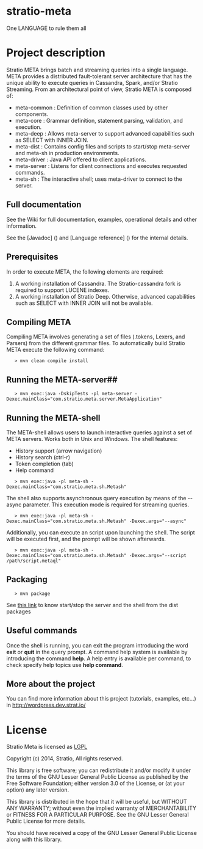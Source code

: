 # stratio-meta #

One LANGUAGE to rule them all

# Project description #

Stratio META brings batch and streaming queries into a single language. META provides a distributed fault-tolerant server architecture that has the unique ability to execute queries in Cassandra, Spark, and/or Stratio Streaming. From an architectural point of view, Stratio META is composed of:

   * meta-common : Definition of common classes used by other components.
   * meta-core : Grammar definition, statement parsing, validation, and execution.
   * meta-deep : Allows meta-server to support advanced capabilities such as SELECT with INNER JOIN.
   * meta-dist : Contains config files and scripts to start/stop meta-server and meta-sh in production environments.
   * meta-driver : Java API offered to client applications.
   * meta-server : Listens for client connections and executes requested commands.
   * meta-sh : The interactive shell; uses meta-driver to connect to the server.

## Full documentation ##

See the Wiki for full documentation, examples, operational details and other information.

See the [Javadoc] () and [Language reference] () for the internal details.

## Prerequisites ##

In order to execute META, the following elements are required:

1. A working installation of Cassandra. The Stratio-cassandra fork is required to support LUCENE indexes.
2. A working installation of Stratio Deep. Otherwise, advanced capabilities such as SELECT with INNER JOIN will not be available.

## Compiling META ##

Compiling META involves generating a set of files (.tokens, Lexers, and Parsers) from the different grammar files. To automatically build Stratio META execute the following command:

```
   > mvn clean compile install
```

## Running the META-server##

```
   > mvn exec:java -DskipTests -pl meta-server -Dexec.mainClass="com.stratio.meta.server.MetaApplication"
```

## Running the META-shell ##

The META-shell allows users to launch interactive queries against a set of META servers. 
Works both in Unix and Windows.
The shell features:

 - History support (arrow navigation)
 - History search (ctrl-r)
 - Token completion (tab)
 - Help command

```
   > mvn exec:java -pl meta-sh -Dexec.mainClass="com.stratio.meta.sh.Metash"
```

The shell also supports asynchronous query execution by means of the --async parameter. This execution mode is required for streaming queries.

```
   > mvn exec:java -pl meta-sh -Dexec.mainClass="com.stratio.meta.sh.Metash" -Dexec.args="--async"
```

Additionally, you can execute an script upon launching the shell. The script will be executed first, and the prompt will be shown afterwards.

```
   > mvn exec:java -pl meta-sh -Dexec.mainClass="com.stratio.meta.sh.Metash" -Dexec.args="--script /path/script.metaql"
```


## Packaging ##

```
   > mvn package
```
See [this link](https://github.com/Stratio/stratio-meta/edit/release/0.0.4/meta-dist/src/main/include/README.md) to know start/stop the server and the shell from the dist packages


## Useful commands ##

Once the shell is running, you can exit the program introducing the word **exit** or **quit** in the query prompt. A command help system is available by introducing the command **help**. A help entry is available per command, to check specify help topics use **help command**.

## More about the project ##

You can find more information about this project (tutorials, examples, etc...) in http://wordpress.dev.strat.io/

# License #

Stratio Meta is licensed as [LGPL](https://www.gnu.org/licenses/gpl-howto.html)

Copyright (c) 2014, Stratio, All rights reserved.

This library is free software; you can redistribute it and/or
modify it under the terms of the GNU Lesser General Public
License as published by the Free Software Foundation; either
version 3.0 of the License, or (at your option) any later version.

This library is distributed in the hope that it will be useful,
but WITHOUT ANY WARRANTY; without even the implied warranty of
MERCHANTABILITY or FITNESS FOR A PARTICULAR PURPOSE.  See the GNU
Lesser General Public License for more details.

You should have received a copy of the GNU Lesser General Public
License along with this library.
